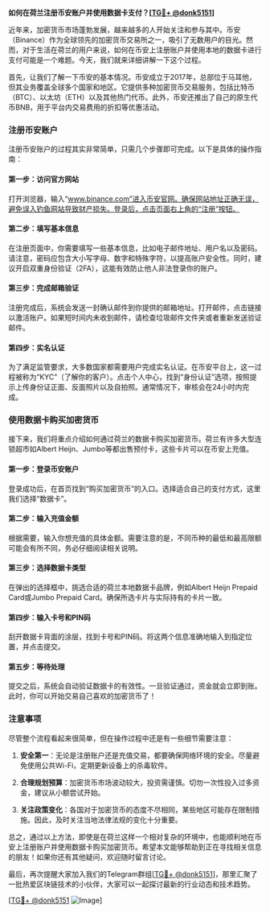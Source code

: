 **如何在荷兰注册币安账户并使用数据卡支付？[[TG💪+ @donk5151](https://t.me/s/donk5151)]**

近年来，加密货币市场蓬勃发展，越来越多的人开始关注和参与其中。币安（Binance）作为全球领先的加密货币交易所之一，吸引了无数用户的目光。然而，对于生活在荷兰的用户来说，如何在币安上注册账户并使用本地的数据卡进行支付可能是一个难题。今天，我们就来详细讲解一下这个过程。

首先，让我们了解一下币安的基本情况。币安成立于2017年，总部位于马耳他，但其业务覆盖全球多个国家和地区。它提供多种加密货币交易服务，包括比特币（BTC）、以太坊（ETH）以及其他热门代币。此外，币安还推出了自己的原生代币BNB，用于平台内交易费用的折扣等优惠活动。

### 注册币安账户

注册币安账户的过程其实非常简单，只需几个步骤即可完成。以下是具体的操作指南：

#### 第一步：访问官方网站

打开浏览器，输入“www.binance.com”进入币安官网。确保网站地址正确无误，避免误入钓鱼网站导致财产损失。登录后，点击页面右上角的“注册”按钮。

#### 第二步：填写基本信息

在注册页面中，你需要填写一些基本信息，比如电子邮件地址、用户名以及密码。请注意，密码应包含大小写字母、数字和特殊字符，以提高账户安全性。同时，建议开启双重身份验证（2FA），这能有效防止他人非法登录你的账户。

#### 第三步：完成邮箱验证

注册完成后，系统会发送一封确认邮件到你提供的邮箱地址。打开邮件，点击链接以激活账户。如果短时间内未收到邮件，请检查垃圾邮件文件夹或者重新发送验证邮件。

#### 第四步：实名认证

为了满足监管要求，大多数国家都需要用户完成实名认证。在币安平台上，这一过程被称为“KYC”（了解你的客户）。点击个人中心，找到“身份认证”选项，按照提示上传身份证正面、反面照片以及自拍照。通常情况下，审核会在24小时内完成。

### 使用数据卡购买加密货币

接下来，我们将重点介绍如何通过荷兰的数据卡购买加密货币。荷兰有许多大型连锁超市如Albert Heijn、Jumbo等都出售预付卡，这些卡片可以在币安上充值。

#### 第一步：登录币安账户

登录成功后，在首页找到“购买加密货币”的入口。选择适合自己的支付方式，这里我们选择“数据卡”。

#### 第二步：输入充值金额

根据需要，输入你想充值的具体金额。需要注意的是，不同币种的最低和最高限额可能会有所不同，务必仔细阅读相关说明。

#### 第三步：选择数据卡类型

在弹出的选择框中，挑选合适的荷兰本地数据卡品牌，例如Albert Heijn Prepaid Card或Jumbo Prepaid Card。确保所选卡片与实际持有的卡片一致。

#### 第四步：输入卡号和PIN码

刮开数据卡背面的涂层，找到卡号和PIN码。将这两个信息准确地输入到指定位置，并点击提交。

#### 第五步：等待处理

提交之后，系统会自动验证数据卡的有效性。一旦验证通过，资金就会立即到账。此时，你可以开始交易自己喜欢的加密货币了！

### 注意事项

尽管整个流程看起来很简单，但在操作过程中还是有一些细节需要注意：

1. **安全第一**：无论是注册账户还是充值交易，都要确保网络环境的安全。尽量避免使用公共Wi-Fi，定期更新设备上的杀毒软件。
   
2. **合理规划预算**：加密货币市场波动较大，投资需谨慎。切勿一次性投入过多资金，建议从小额尝试开始。

3. **关注政策变化**：各国对于加密货币的态度不尽相同，某些地区可能存在限制措施。因此，及时关注当地法律法规的变化十分重要。

总之，通过以上方法，即使是在荷兰这样一个相对复杂的环境中，也能顺利地在币安上注册账户并使用数据卡购买加密货币。希望本文能够帮助到正在寻找相关信息的朋友！如果你还有其他疑问，欢迎随时留言讨论。

最后，再次提醒大家加入我们的Telegram群组[[TG💪+ @donk5151](https://t.me/s/donk5151)]，那里汇聚了一批热爱区块链技术的小伙伴，大家可以一起探讨最新的行业动态和技术趋势。

[[TG💪+ @donk5151](https://t.me/s/donk5151) ![Image](https://i.postimg.cc/rwNCRYN7/Snipaste-2025-04-30-17-27-05.png)]